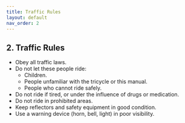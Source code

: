 ```yaml
---
title: Traffic Rules 
layout: default
nav_order: 2
---
```


## 2. Traffic Rules 
* Obey all traffic laws.
* Do not let these people ride:
    * Children.
    * People unfamiliar with the tricycle or this manual.
    * People who cannot ride safely. 
* Do not ride if tired, or under the influence of drugs or medication.
* Do not ride in prohibited areas.
* Keep reflectors and safety equipment in good condition.
* Use a warning device (horn, bell, light) in poor visibility.